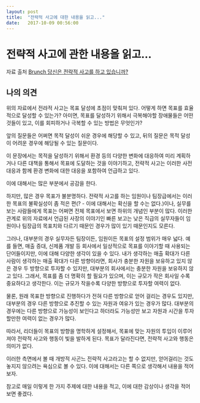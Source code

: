 ```yaml
---
layout: post
title:  "전략적 사고에 대한 내용을 읽고..."
date:   2017-10-09 00:56:00
---
```



# 전략적 사고에 관한 내용을 읽고...


자료 출처 [Brunch 당신은 전략적 사고를 하고 있습니까?](https://brunch.co.kr/@standingship/30)


## 나의 의견

위의 자료에서 전랴적 사고는 목표 달성에 초점이 맞춰져 있다. 어떻게 하면 목표를 효율적으로 달성할 수 있는가? 아미면, 목표를 달성하기 위해서 극복해야할 장애물들은 어떤 것들이 있고, 이를 회피하거나 극복할 수 있는 방법은 무엇인가?


앞의 질문들은 어쩌면 목적 달성이 쉬운 경우에 해당할 수 있고, 뒤의 질문은 목적 달성이 어려운 경우에 해당될 수 있는 질문이다. 


이 문장에서는 목적을 달성하기 위해서 환경 등의 다양한 변화에 대응하여 미리 계획하거나 다른 대책을 통해서 목표에 도달하는 것을 이야기하고, 전략적 사고는 이러한 사전 대응과 함께 환경 변화에 대한 대응을 포함하여 언급하고 있다. 


이에 대해서는 많은 부분에서 공감을 한다.


하지만, 많은 경우 목표가 불분명하다. 전략적 사고를 하는 임원이나 팀장급에서는 이러한 목표의 불확실성이 좀 적은 편(? - 이에 대해서는 확신을 할 수는 없다.)이나, 실무를 보는 사람들에게 목표는 어쩌면 전체 목표에서 보면 하위의 개념인 부분이 많다. 이러한 관계로 위의 자료에서 언급된 사장의 이야기인 빠른 보고는 낮은 직급의 실무자들이 임원이나 팀장급의 목표치와 다르기 때문인 경우가 많이 있기 때문인지도 모른다. 


그러나, 대부분의 경우 실무자든 팀장이든, 임원이든 목표의 설정 범위가 매우 넓다. 예를 들면, 매출 증대, 신제품 개발 등 회사에서 일상적으로 목표를 이야기할 때 사용되는 단어들이지만, 이에 대해 다양한 생각이 있을 수 있다. 내가 생각하는 매출 확대가 다른 사람이 생각하는 매출 확대가 다른 방향이라면, 회사가 충분한 자원을 보유하고 있지 않은 경우 두 방향으로 투자할 수 있지만, 대부분의 회사에서는 충분한 자원을 보유하지 않고 있다. 그래서, 목표를 좀 더 명확히 할 필요가 있으며, 이는 규모가 작은 회사일 수록 중요하다고 생각한다. 이는 규모가 작을수록 다양한 방향으로 투자할 여력이 없다.


물론, 원래 목표한 방향으로 진행하다가 전혀 다른 방향으로 얻어 걸리는 경우도 있지만, 대부분의 경우 다른 방향으로 추진할 수 있는 자원과 여유가 있는 경우가 많다. 대부분의 경우에는 다른 방향으로 가능성이 보인다고 하더라도 가능성만 보고 자원과 시간을 투자할만한 여력이 없는 경우가 많다. 


따라서, 리더들이 목표의 방향을 명학하게 설정해서, 목표에 맞는 자원의 투입이 이루어져야 전략적 사고와 행동이 빛을 발하게 된다. 목표가 달라진다면, 전략적 사고와 행동은 의미가 없다.


이러한 측면에서 볼 때 개방적 사곤느 전략적 사고라고는 할 수 없지만, 얻어걸리는 것도 놓지지 않으려는 욕심으로 볼 수 있다. 이에 대해서는 다른 쪽으로 생각해서 내용을 적어 보자. 


참고로 매일 이렇게 한 가지 주제에 대한 내용을 적고, 이에 대한 감상이나 생각을 적어보면 좋겠다.


